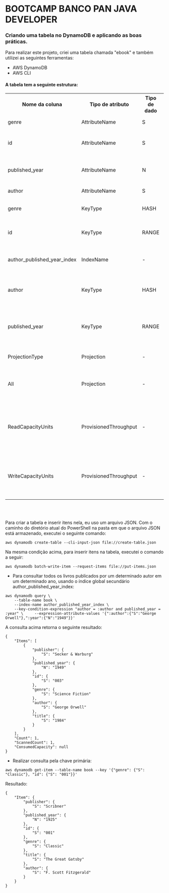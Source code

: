 <h1>BOOTCAMP BANCO PAN JAVA DEVELOPER</h1>

<h3>Criando uma tabela no DynamoDB e aplicando as boas práticas.</h3>
<p>Para realizar este projeto, criei uma tabela chamada "ebook" e também utilizei as seguintes ferramentas:</p>

- AWS DynamoDB
- AWS CLI
  
<h4>A tabela tem a seguinte estrutura:</h4>
<table>
  <tr>
    <th>Nome da coluna</th>
    <th>Tipo de atributo</th>
    <th>Tipo de dado</th>
    <th>Descrição</th>
  </tr>
  <tr>
    <td>genre</td>
    <td>AttributeName</td>
    <td>S</td>
    <td>O gênero do livro</td>
  </tr>
  <tr>
    <td>id</td>
    <td>AttributeName</td>
    <td>S</td>
    <td>O identificador único do livro.</td>
  </tr>
  <tr>
    <td>published_year</td>
    <td>AttributeName</td>
    <td>N</td>
    <td>O ano em que o livro foi publicado.</td>
  </tr>
  <tr>
    <td>author</td>
    <td>AttributeName</td>
    <td>S</td>
    <td>O autor do livro.</td>
  </tr>
  <tr>
    <td>genre</td>
    <td>KeyType</td>
    <td>HASH</td>
    <td>A chave hash para a tabela.</td>
  </tr>
  <tr>
    <td>id</td>
    <td>KeyType</td>
    <td>RANGE</td>
    <td>A chave de intervalo para a tabela.</td>
  </tr>
  <tr>
    <td>author_published_year_index</td>
    <td>IndexName</td>
    <td>-</td>
    <td>O nome do Índice Secundário Global.</td>
  </tr>
  <tr>
    <td>author</td>
    <td>KeyType</td>
    <td>HASH</td>
    <td>A chave hash para o Índice Secundário Global.</td>
  </tr>
  <tr>
    <td>published_year</td>
    <td>KeyType</td>
    <td>RANGE</td>
    <td>A chave de intervalo para o Índice Secundário Global.</td>
  </tr>
  <tr>
    <td>ProjectionType</td>
    <td>Projection</td>
    <td>-</td>
    <td>O tipo de projeção a ser usado</td>
  </tr>
  <tr>
    <td>All</td>
    <td>Projection</td>
    <td>-</td>
    <td>Todos os atributos da tabela são projetados no índice</td>
  </tr>
  <tr>
    <td>ReadCapacityUnits</td>
    <td>ProvisionedThroughput</td>
    <td>-</td>
    <td>O número máximo de leituras consistentes por segundo que podem ser executadas.</td>
  </tr>
  <tr>
    <td>WriteCapacityUnits</td>
    <td>ProvisionedThroughput</td>
    <td>-</td>
    <td>O número máximo de gravações por segundo que podem ser executadas</td>
  </tr>
</table>

</br></br>

<p>Para criar a tabela e inserir itens nela, eu uso um arquivo JSON. Com o caminho do diretório atual do PowerShell na pasta em que o arquivo JSON está armazenado, executei o seguinte comando:</p>

```
aws dynamodb create-table --cli-input-json file://create-table.json
```

<p>Na mesma condição acima, para inserir itens na tabela, executei o comando a seguir:</p>

```
aws dynamodb batch-write-item --request-items file://put-items.json
```

  - Para consultar todos os livros publicados por um determinado autor em um determinado ano, usando o índice global secundário author_published_year_index:

```
aws dynamodb query \    
    --table-name book \    
    --index-name author_published_year_index \
    --key-condition-expression "author = :author and published_year = :year" \     --expression-attribute-values '{":author":{"S":"George Orwell"},":year":{"N":"1949"}}'
```

A consulta acima retorna o seguinte resultado:
```
{
    "Items": [
        {
            "publisher": {
                "S": "Secker & Warburg"
            },
            "published_year": {
                "N": "1949"
            },
            "id": {
                "S": "003"
            },
            "genre": {
                "S": "Science Fiction"
            },
            "author": {
                "S": "George Orwell"
            },
            "title": {
                "S": "1984"
            }
        }
    ],
    "Count": 1,
    "ScannedCount": 1,
    "ConsumedCapacity": null
}
```

- Realizar consulta pela chave primária:

```
aws dynamodb get-item --table-name book --key '{"genre": {"S": "Classic"}, "id": {"S": "001"}}'
```

Resultado:

```
{
    "Item": {
        "publisher": {
            "S": "Scribner"
        },
        "published_year": {
            "N": "1925"
        },
        "id": {
            "S": "001"
        },
        "genre": {
            "S": "Classic"
        },
        "title": {
            "S": "The Great Gatsby"
        },
        "author": {
            "S": "F. Scott Fitzgerald"
        }
    }
}
```

